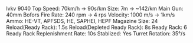 lvkv 9040
Top Speed: 70km/h -> 90s/km
Size: 7m -> ~142/km
Main Gun: 40mm Bofors
    Fire Rate: 240 rpm -> 4 rps
    Velocity: 1000 m/s -> 1km/s
    Ammo: HE-VT, APFSDS, HE, SAPHEI, HEPF
    Magazine Size: 24
    Reload(Ready Rack): 1.5s
    Reload(Depleted Ready Rack): 8s
    Ready Rack: 6
    Ready Rack Replenishment Rate: 10s
    Stablized: Yes
Turret Rotation: 35°/s

